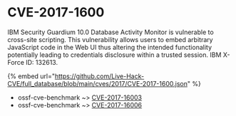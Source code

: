 # CVE-2017-1600

IBM Security Guardium 10.0 Database Activity Monitor is vulnerable to cross-site scripting. This vulnerability allows users to embed arbitrary JavaScript code in the Web UI thus altering the intended functionality potentially leading to credentials disclosure within a trusted session. IBM X-Force ID: 132613.

{% embed url="https://github.com/Live-Hack-CVE/full_database/blob/main/cves/2017/CVE-2017-1600.json" %}


* ossf-cve-benchmark ~> [CVE-2017-16003](https://zeste.alice-snow.ru/2017/database/cve-2017-1600/cve-2017-16003-ossf-cve-benchmark)
* ossf-cve-benchmark ~> [CVE-2017-16006](https://zeste.alice-snow.ru/2017/database/cve-2017-1600/cve-2017-16006-ossf-cve-benchmark)